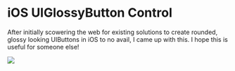 iOS UIGlossyButton Control
==============
After initially scowering the web for existing solutions to create rounded, glossy looking UIButtons in iOS to no avail, I came up with this. I hope this is useful for someone else!

![](http://i.imgur.com/3wGOA8v.png)
